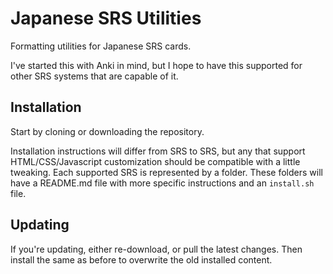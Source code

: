 # Japanese SRS Utilities

Formatting utilities for Japanese SRS cards.

I've started this with Anki in mind, but I hope to have this supported for other SRS systems that are capable of it.

## Installation

Start by cloning or downloading the repository. 

Installation instructions will differ from SRS to SRS, but any that support HTML/CSS/Javascript customization should be compatible with a little tweaking. Each supported SRS is represented by a folder. These folders will have a README.md file with more specific instructions and an `install.sh` file.

## Updating

If you're updating, either re-download, or pull the latest changes. Then install the same as before to overwrite the old installed content. 
